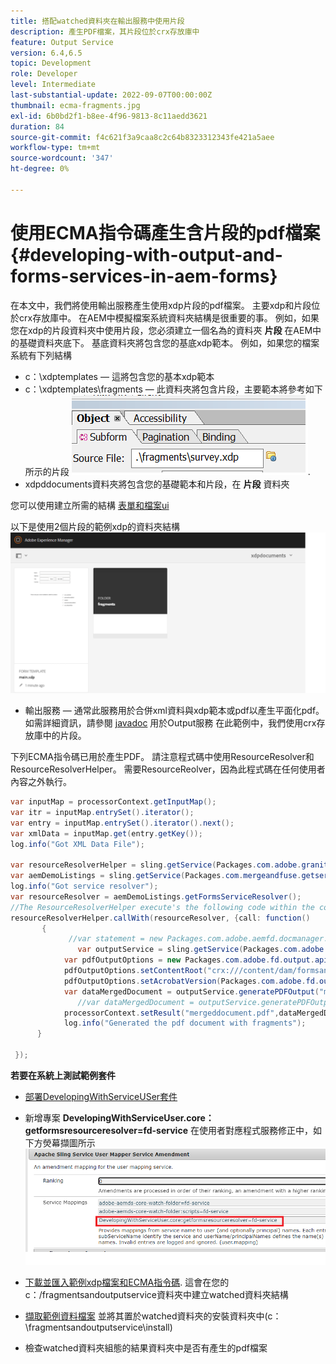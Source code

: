```yaml
---
title: 搭配watched資料夾在輸出服務中使用片段
description: 產生PDF檔案，其片段位於crx存放庫中
feature: Output Service
version: 6.4,6.5
topic: Development
role: Developer
level: Intermediate
last-substantial-update: 2022-09-07T00:00:00Z
thumbnail: ecma-fragments.jpg
exl-id: 6b0bd2f1-b8ee-4f96-9813-8c11aedd3621
duration: 84
source-git-commit: f4c621f3a9caa8c2c64b8323312343fe421a5aee
workflow-type: tm+mt
source-wordcount: '347'
ht-degree: 0%

---
```


# 使用ECMA指令碼產生含片段的pdf檔案{#developing-with-output-and-forms-services-in-aem-forms}


在本文中，我們將使用輸出服務產生使用xdp片段的pdf檔案。 主要xdp和片段位於crx存放庫中。 在AEM中模擬檔案系統資料夾結構是很重要的事。 例如，如果您在xdp的片段資料夾中使用片段，您必須建立一個名為的資料夾 **片段** 在AEM中的基礎資料夾底下。 基底資料夾將包含您的基底xdp範本。 例如，如果您的檔案系統有下列結構
* c：\xdptemplates — 這將包含您的基本xdp範本
* c：\xdptemplates\fragments — 此資料夾將包含片段，主要範本將參考如下所示的片段
  ![fragment-xdp](assets/survey-fragment.png).
* xdpddocuments資料夾將包含您的基礎範本和片段，在 **片段** 資料夾

您可以使用建立所需的結構 [表單和檔案ui](http://localhost:4502/aem/forms.html/content/dam/formsanddocuments)

以下是使用2個片段的範例xdp的資料夾結構
![forms&amp;document](assets/fragment-folder-structure-ui.png)


* 輸出服務 — 通常此服務用於合併xml資料與xdp範本或pdf以產生平面化pdf。 如需詳細資訊，請參閱 [javadoc](https://helpx.adobe.com/experience-manager/6-5/forms/javadocs/index.html?com/adobe/fd/output/api/OutputService.html) 用於Output服務 在此範例中，我們使用crx存放庫中的片段。


下列ECMA指令碼已用於產生PDF。 請注意程式碼中使用ResourceResolver和ResourceResolverHelper。 需要ResourceReolver，因為此程式碼在任何使用者內容之外執行。

```java
var inputMap = processorContext.getInputMap();
var itr = inputMap.entrySet().iterator();
var entry = inputMap.entrySet().iterator().next();
var xmlData = inputMap.get(entry.getKey());
log.info("Got XML Data File");

var resourceResolverHelper = sling.getService(Packages.com.adobe.granite.resourceresolverhelper.ResourceResolverHelper);
var aemDemoListings = sling.getService(Packages.com.mergeandfuse.getserviceuserresolver.GetResolver);
log.info("Got service resolver");
var resourceResolver = aemDemoListings.getFormsServiceResolver();
//The ResourceResolverHelper execute's the following code within the context of the resourceResolver 
resourceResolverHelper.callWith(resourceResolver, {call: function()
       {
             //var statement = new Packages.com.adobe.aemfd.docmanager.Document("/content/dam/formsanddocuments/xdpdocuments/main.xdp",resourceResolver);
               var outputService = sling.getService(Packages.com.adobe.fd.output.api.OutputService);
            var pdfOutputOptions = new Packages.com.adobe.fd.output.api.PDFOutputOptions();
            pdfOutputOptions.setContentRoot("crx:///content/dam/formsanddocuments/xdpdocuments");
            pdfOutputOptions.setAcrobatVersion(Packages.com.adobe.fd.output.api.AcrobatVersion.Acrobat_11);
            var dataMergedDocument = outputService.generatePDFOutput("main.xdp",xmlData,pdfOutputOptions);
               //var dataMergedDocument = outputService.generatePDFOutput(statement,xmlData,pdfOutputOptions);
            processorContext.setResult("mergeddocument.pdf",dataMergedDocument);
            log.info("Generated the pdf document with fragments");
      }

 });
```

**若要在系統上測試範例套件**
* [部署DevelopingWithServiceUSer套件](assets/DevelopingWithServiceUser.jar)
* 新增專案 **DevelopingWithServiceUser.core：getformsresourceresolver=fd-service** 在使用者對應程式服務修正中，如下方熒幕擷圖所示
  ![使用者對應程式修正](assets/user-mapper-service-amendment.png)
* [下載並匯入範例xdp檔案和ECMA指令碼](assets/watched-folder-fragments-ecma.zip).
這會在您的c：/fragmentsandoutputservice資料夾中建立watched資料夾結構

* [擷取範例資料檔案](assets/usingFragmentsSampleData.zip) 並將其置於watched資料夾的安裝資料夾中(c：\fragmentsandoutputservice\install)

* 檢查watched資料夾組態的結果資料夾中是否有產生的pdf檔案

